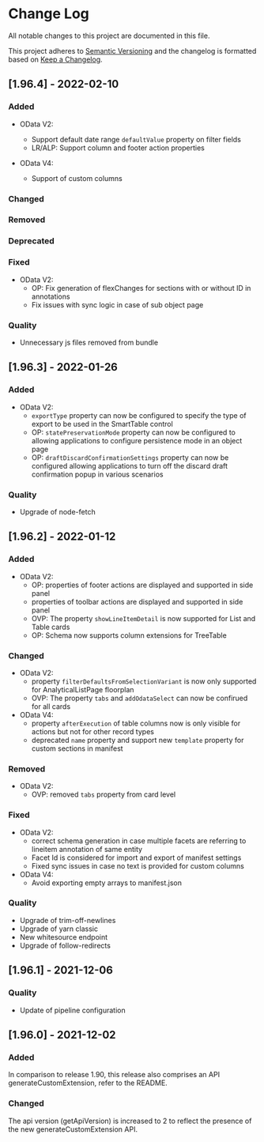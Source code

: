 # Change Log

All notable changes to this project are documented in this file.

This project adheres to [Semantic Versioning](http://semver.org/) and the changelog is formatted based on [Keep a Changelog](http://keepachangelog.com/).

## [1.96.4] - 2022-02-10

### Added

- OData V2:
  - Support default date range `defaultValue` property on filter fields
  - LR/ALP: Support column and footer action properties

- OData V4:
  - Support of custom columns  

### Changed

### Removed

### Deprecated

### Fixed

- OData V2:
  - OP: Fix generation of flexChanges for sections with or without ID in annotations
  - Fix issues with sync logic in case of sub object page

### Quality

- Unnecessary js files removed from bundle

## [1.96.3] - 2022-01-26

### Added

- OData V2:
  - `exportType` property can now be configured to specify the type of export to be used in the SmartTable control
  - OP: `statePreservationMode` property can now be configured to allowing applications to configure persistence mode in an object page
  - OP: `draftDiscardConfirmationSettings` property can now be configured allowing applications to turn off the discard draft confirmation popup in various scenarios

### Quality

- Upgrade of node-fetch

## [1.96.2] - 2022-01-12

### Added

- OData V2:
  - OP: properties of footer actions are displayed and supported in side panel
  - properties of toolbar actions are displayed and supported in side panel
  - OVP: The property `showLineItemDetail` is now supported for List and Table cards
  - OP: Schema now supports column extensions for TreeTable

### Changed

- OData V2:
  - property `filterDefaultsFromSelectionVariant` is now only supported for AnalyticalListPage floorplan
  - OVP: The property `tabs` and `addOdataSelect` can now be confirued for all cards
- OData V4:
  - property `afterExecution` of table columns now is only visible for actions but not for other record types
  - deprecated `name` property and support new `template` property for custom sections in manifest
  
### Removed

- OData V2:
  - OVP: removed `tabs` property from card level

### Fixed

- OData V2:
  - correct schema generation in case multiple facets are referring to lineitem annotation of same entity
  - Facet Id is considered for import and export of manifest settings
  - Fixed sync issues in case no text is provided for custom columns
- OData V4:
  - Avoid exporting empty arrays to manifest.json

### Quality

- Upgrade of trim-off-newlines
- Upgrade of yarn classic
- New whitesource endpoint
- Upgrade of follow-redirects

## [1.96.1] - 2021-12-06

### Quality

- Update of pipeline configuration

## [1.96.0] - 2021-12-02

### Added

In comparison to release 1.90, this release also comprises an API generateCustomExtension, refer to the README.

### Changed

The api version (getApiVersion) is increased to 2 to reflect the presence of the new generateCustomExtension API.
